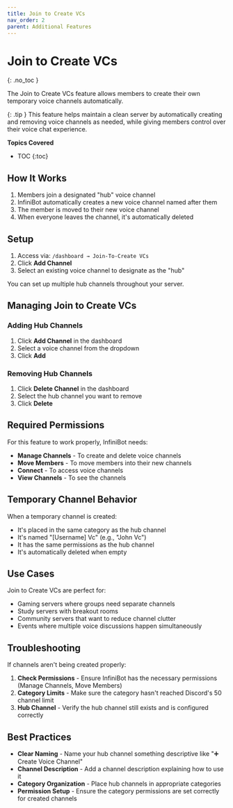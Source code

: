 ```yaml
---
title: Join to Create VCs
nav_order: 2
parent: Additional Features
---
```


# Join to Create VCs
{: .no_toc }

The Join to Create VCs feature allows members to create their own temporary voice channels automatically.

{: .tip }
This feature helps maintain a clean server by automatically creating and removing voice channels as needed, while giving members control over their voice chat experience.

**Topics Covered**
- TOC
{:toc}

## How It Works

1. Members join a designated "hub" voice channel
2. InfiniBot automatically creates a new voice channel named after them
3. The member is moved to their new voice channel
4. When everyone leaves the channel, it's automatically deleted

## Setup

1. Access via: `/dashboard → Join-To-Create VCs`
2. Click **Add Channel**
3. Select an existing voice channel to designate as the "hub"

You can set up multiple hub channels throughout your server.

## Managing Join to Create VCs

### Adding Hub Channels

1. Click **Add Channel** in the dashboard
2. Select a voice channel from the dropdown
3. Click **Add**

### Removing Hub Channels

1. Click **Delete Channel** in the dashboard
2. Select the hub channel you want to remove
3. Click **Delete**

## Required Permissions

For this feature to work properly, InfiniBot needs:
- **Manage Channels** - To create and delete voice channels
- **Move Members** - To move members into their new channels
- **Connect** - To access voice channels
- **View Channels** - To see the channels

## Temporary Channel Behavior

When a temporary channel is created:
- It's placed in the same category as the hub channel
- It's named "[Username] Vc" (e.g., "John Vc")
- It has the same permissions as the hub channel
- It's automatically deleted when empty

## Use Cases

Join to Create VCs are perfect for:
- Gaming servers where groups need separate channels
- Study servers with breakout rooms
- Community servers that want to reduce channel clutter
- Events where multiple voice discussions happen simultaneously

## Troubleshooting

If channels aren't being created properly:

1. **Check Permissions** - Ensure InfiniBot has the necessary permissions (Manage Channels, Move Members)
2. **Category Limits** - Make sure the category hasn't reached Discord's 50 channel limit
3. **Hub Channel** - Verify the hub channel still exists and is configured correctly

## Best Practices

- **Clear Naming** - Name your hub channel something descriptive like "➕ Create Voice Channel"
- **Channel Description** - Add a channel description explaining how to use it
- **Category Organization** - Place hub channels in appropriate categories
- **Permission Setup** - Ensure the category permissions are set correctly for created channels
